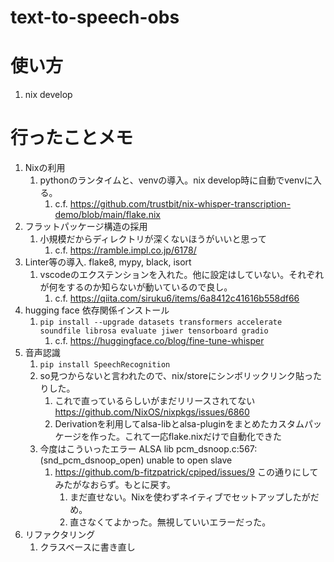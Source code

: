 # text-to-speech-obs

# 使い方
1. nix develop


# 行ったことメモ

1. Nixの利用
   1. pythonのランタイムと、venvの導入。nix develop時に自動でvenvに入る。
      1. c.f. https://github.com/trustbit/nix-whisper-transcription-demo/blob/main/flake.nix
2. フラットパッケージ構造の採用
   1. 小規模だからディレクトリが深くないほうがいいと思って
      1. c.f. https://ramble.impl.co.jp/6178/
3. Linter等の導入. flake8, mypy, black, isort
   1. vscodeのエクステンションを入れた。他に設定はしていない。それぞれが何をするのか知らないが動いているので良し。
      1. c.f. https://qiita.com/siruku6/items/6a8412c41616b558df66
4. hugging face 依存関係インストール
   1. `pip install --upgrade datasets transformers accelerate soundfile librosa evaluate jiwer tensorboard gradio`
      1. c.f. https://huggingface.co/blog/fine-tune-whisper
5. 音声認識
   1. `pip install SpeechRecognition`
   2. so見つからないと言われたので、nix/storeにシンボリックリンク貼ったりした。
      1. これで直っているらしいがまだリリースされてない https://github.com/NixOS/nixpkgs/issues/6860
      2. Derivationを利用してalsa-libとalsa-pluginをまとめたカスタムパッケージを作った。これて一応flake.nixだけで自動化できた
   3. 今度はこういったエラー ALSA lib pcm_dsnoop.c:567:(snd_pcm_dsnoop_open) unable to open slave
      1. https://github.com/b-fitzpatrick/cpiped/issues/9 この通りにしてみたがなおらず。もとに戻す。
         1. まだ直せない。Nixを使わずネイティブでセットアップしたがだめ。
         2. 直さなくてよかった。無視していいエラーだった。
6. リファクタリング
   1. クラスベースに書き直し